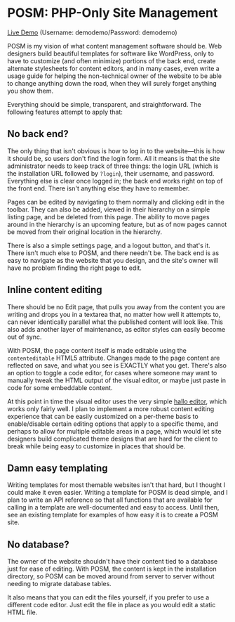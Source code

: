 # POSM: PHP-Only Site Management

[Live Demo](http://bloch.ca/posm/?login) (Username: demodemo/Password: demodemo)

POSM is my vision of what content management software should be. Web designers build beautiful templates for
software like WordPress, only to have to customize (and often minimize) portions of the back end, create alternate
stylesheets for content editors, and in many cases, even write a usage guide for helping the non-technical owner
of the website to be able to change anything down the road, when they will surely forget anything you show them.

Everything should be simple, transparent, and straightforward. The following features attempt to apply that:

## No back end?

The only thing that isn't obvious is how to log in to the website—this is how it should be, so users don't find the
login form. All it means is that the site administrator needs to keep track of three things: the login URL (which is
the installation URL followed by `?login`), their username, and password. Everything else is clear once logged in;
the back end works right on top of the front end. There isn't anything else they have to remember.

Pages can be edited by navigating to them normally and clicking edit in the toolbar. They can also be added, viewed
in their hierarchy on a simple listing page, and be deleted from this page. The ability to move pages around in
the hierarchy is an upcoming feature, but as of now pages cannot be moved from their original location in the hierarchy.

There is also a simple settings page, and a logout button, and that's it. There isn't much else to POSM, and there needn't
be. The back end is as easy to navigate as the website that you design, and the site's owner will have no problem finding
the right page to edit.

## Inline content editing

There should be no Edit page, that pulls you away from the content you are writing and drops you in a textarea that,
no matter how well it attempts to, can never identically parallel what the published content will look like. This
also adds another layer of maintenance, as editor styles can easily become out of sync.

With POSM, the page content itself is made editable using the `contenteditable` HTML5 attribute. Changes made to
the page content are reflected on save, and what you see is EXACTLY what you get. There's also an option to toggle
a code editor, for cases where someone may want to manually tweak the HTML output of the visual editor, or
maybe just paste in code for some embeddable content.

At this point in time the visual editor uses the very simple [hallo editor](http://hallojs.org), which works only fairly
well. I plan to implement a more robust content editing experience that can be easily customized on a per-theme basis
to enable/disable certain editing options that apply to a specific theme, and perhaps to allow for multiple editable
areas in a page, which would let site designers build complicated theme designs that are hard for the client to break
while being easy to customize in places that should be.

## Damn easy templating

Writing templates for most themable websites isn't that hard, but I thought I could make it even easier. Writing a
template for POSM is dead simple, and I plan to write an API reference so that all functions that are available for
calling in a template are well-documented and easy to access. Until then, see an existing template for examples
of how easy it is to create a POSM site.

## No database?

The owner of the website shouldn't have their content tied to a database just for ease of editing. With POSM, the
content is kept in the installation directory, so POSM can be moved around from server to server without needing to
migrate database tables.

It also means that you can edit the files yourself, if you prefer to use a different code editor. Just edit the
file in place as you would edit a static HTML file.
